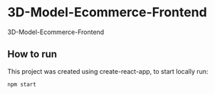 # 3D-Model-Ecommerce-Frontend
3D-Model-Ecommerce-Frontend

## How to run
This project was created using create-react-app, to start locally run: 
```
npm start
```